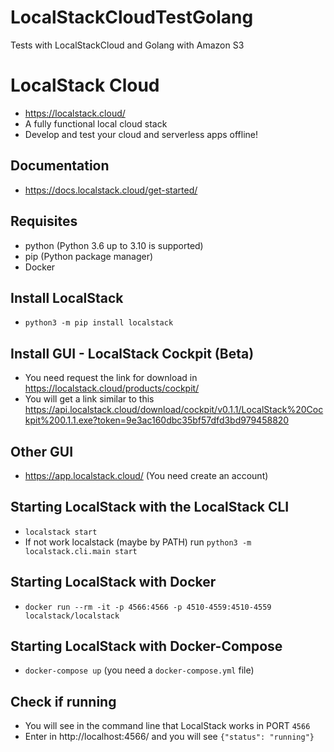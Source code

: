 # LocalStackCloudTestGolang
Tests with LocalStackCloud and Golang with Amazon S3

# LocalStack Cloud
- https://localstack.cloud/ 
- A fully functional local cloud stack
- Develop and test your cloud and serverless apps offline!

## Documentation
- https://docs.localstack.cloud/get-started/

## Requisites
- python (Python 3.6 up to 3.10 is supported)
- pip (Python package manager)
- Docker

## Install LocalStack
- `python3 -m pip install localstack`

## Install GUI - LocalStack Cockpit (Beta)
- You need request the link for download in https://localstack.cloud/products/cockpit/
- You will get a link similar to this https://api.localstack.cloud/download/cockpit/v0.1.1/LocalStack%20Cockpit%200.1.1.exe?token=9e3ac160dbc35bf57dfd3bd979458820

## Other GUI
- https://app.localstack.cloud/ (You need create an account)

## Starting LocalStack with the LocalStack CLI
- `localstack start`
- If not work localstack (maybe by PATH) run `python3 -m localstack.cli.main start`

## Starting LocalStack with Docker
- `docker run --rm -it -p 4566:4566 -p 4510-4559:4510-4559 localstack/localstack`

## Starting LocalStack with Docker-Compose
- `docker-compose up` (you need a `docker-compose.yml` file)

## Check if running
- You will see in the command line that LocalStack works in PORT `4566`
- Enter in http://localhost:4566/ and you will see `{"status": "running"}`


